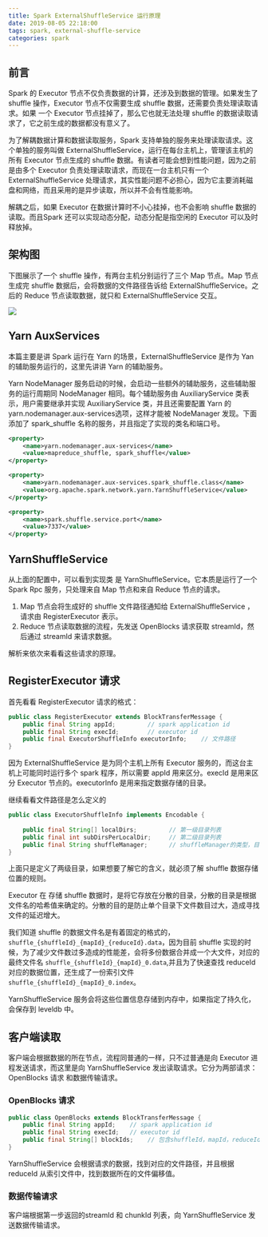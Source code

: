 ```yaml
---
title: Spark ExternalShuffleService 运行原理
date: 2019-08-05 22:18:00
tags: spark, external-shuffle-service
categories: spark
---
```


## 前言

Spark 的 Executor 节点不仅负责数据的计算，还涉及到数据的管理。如果发生了 shuffle 操作，Executor 节点不仅需要生成 shuffle 数据，还需要负责处理读取请求。如果 一个 Executor 节点挂掉了，那么它也就无法处理 shuffle 的数据读取请求了，它之前生成的数据都没有意义了。

为了解耦数据计算和数据读取服务，Spark 支持单独的服务来处理读取请求。这个单独的服务叫做 ExternalShuffleService，运行在每台主机上，管理该主机的所有 Executor 节点生成的 shuffle 数据。有读者可能会想到性能问题，因为之前是由多个 Executor 负责处理读取请求，而现在一台主机只有一个 ExternalShuffleService 处理请求，其实性能问题不必担心，因为它主要消耗磁盘和网络，而且采用的是异步读取，所以并不会有性能影响。

解耦之后，如果 Executor 在数据计算时不小心挂掉，也不会影响 shuffle 数据的读取。而且Spark 还可以实现动态分配，动态分配是指空闲的 Executor 可以及时释放掉。



## 架构图

下图展示了一个 shuffle 操作，有两台主机分别运行了三个 Map 节点。Map 节点生成完 shuffle 数据后，会将数据的文件路径告诉给 ExternalShuffleService。之后的 Reduce 节点读取数据，就只和 ExternalShuffleService 交互。

<img src="spark-external-shuffle-service.svg">



## Yarn AuxServices

本篇主要是讲 Spark 运行在 Yarn 的场景，ExternalShuffleService 是作为 Yan 的辅助服务运行的，这里先讲讲 Yarn 的辅助服务。

Yarn NodeManager 服务启动的时候，会启动一些额外的辅助服务，这些辅助服务的运行周期同 NodeManager 相同。每个辅助服务由 AuxiliaryService 类表示，用户需要继承并实现 AuxiliaryService 类，并且还需要配置 Yarn 的 yarn.nodemanager.aux-services选项，这样才能被 NodeManager 发现。下面添加了 spark_shuffle 名称的服务，并且指定了实现的类名和端口号。

```xml
<property>
    <name>yarn.nodemanager.aux-services</name>
    <value>mapreduce_shuffle, spark_shuffle</value>
</property>

<property>
    <name>yarn.nodemanager.aux-services.spark_shuffle.class</name>
    <value>org.apache.spark.network.yarn.YarnShuffleService</value>
</property>

<property>
    <name>spark.shuffle.service.port</name>
    <value>7337</value>
</property>
```



## YarnShuffleService

从上面的配置中，可以看到实现类 是 YarnShuffleService。它本质是运行了一个 Spark Rpc 服务，只处理来自 Map 节点和来自 Reduce 节点的请求。 

1. Map 节点会将生成好的 shuffle 文件路径通知给 ExternalShuffleService ，请求由 RegisterExecutor 表示。
2. Reduce 节点读取数据的流程，先发送 OpenBlocks 请求获取 streamId，然后通过 streamId 来请求数据。

解析来依次来看看这些请求的原理。



## RegisterExecutor 请求

首先看看 RegisterExecutor 请求的格式：

```java
public class RegisterExecutor extends BlockTransferMessage {
    public final String appId;         // spark application id
    public final String execId;        // executor id
    public final ExecutorShuffleInfo executorInfo;    // 文件路径
}


```

因为 ExternalShuffleService 是为同个主机上所有 Executor 服务的，而这台主机上可能同时运行多个 spark 程序，所以需要 appId 用来区分。execId 是用来区分 Executor 节点的。executorInfo 是用来指定数据存储的目录。

继续看看文件路径是怎么定义的

```java
public class ExecutorShuffleInfo implements Encodable {
    
    public final String[] localDirs;         // 第一级目录列表
    public final int subDirsPerLocalDir;     // 第二级目录列表
    public final String shuffleManager;      // shuffleManager的类型，目前只有一种类型 SortShuffleManager
}
```

上面只是定义了两级目录，如果想要了解它的含义，就必须了解 shuffle 数据存储位置的规则。

Executor 在 存储 shuffle 数据时，是将它存放在分散的目录，分散的目录是根据文件名的哈希值来确定的。分散的目的是防止单个目录下文件数目过大，造成寻找文件的延迟增大。

我们知道 shuffle 的数据文件名是有着固定的格式的，`shuffle_{shuffleId}_{mapId}_{reduceId}.data`，因为目前 shuffle 实现的时候，为了减少文件数过多造成的性能差，会将多份数据合并成一个大文件，对应的最终文件名 `shuffle_{shuffleId}_{mapId}_0.data`,并且为了快速查找 reduceId 对应的数据位置，还生成了一份索引文件 `shuffle_{shuffleId}_{mapId}_0.index`。

YarnShuffleService 服务会将这些位置信息存储到内存中，如果指定了持久化，会保存到 leveldb 中。



## 客户端读取

客户端会根据数据的所在节点，流程同普通的一样，只不过普通是向 Executor 进程发送请求，而这里是向 YarnShuffleService 发出读取请求。它分为两部请求：OpenBlocks 请求 和数据传输请求。

### OpenBlocks 请求

```java
public class OpenBlocks extends BlockTransferMessage {
    public final String appId;    // spark application id
    public final String execId;   // executor id
    public final String[] blockIds;    // 包含shuffleId，mapId，reduceId 的字符串列表
}
```

YarnShuffleService 会根据请求的数据，找到对应的文件路径，并且根据 reduceId 从索引文件中，找到数据所在的文件偏移值。



### 数据传输请求

客户端根据第一步返回的streamId 和 chunkId 列表，向 YarnShuffleService 发送数据传输请求。

